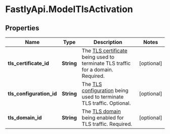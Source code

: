 # FastlyApi.ModelTlsActivation

## Properties

Name | Type | Description | Notes
------------ | ------------- | ------------- | -------------
**tls_certificate_id** | **String** | The [TLS certificate](/reference/api/tls/custom-certs/certificates/) being used to terminate TLS traffic for a domain. Required. | [optional] 
**tls_configuration_id** | **String** | The [TLS configuration](/reference/api/tls/custom-certs/configuration/) being used to terminate TLS traffic. Optional. | [optional] 
**tls_domain_id** | **String** | The [TLS domain](/reference/api/tls/custom-certs/domains/) being enabled for TLS traffic. Required. | [optional] 


